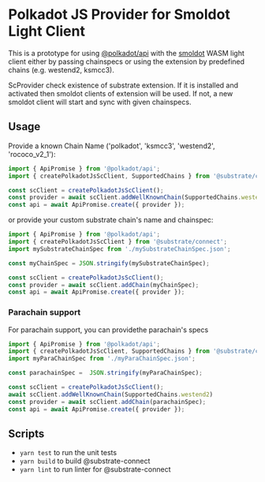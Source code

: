 # Polkadot JS Provider for Smoldot Light Client

This is a prototype for using [@polkadot/api](https://polkadot.js.org/docs/api/start)
with the [smoldot](https://npmjs.com/package/smoldot) WASM light client either by 
passing chainspecs or using the extension by predefined chains (e.g. westend2, ksmcc3).

ScProvider check existence of substrate extension. If it is installed and activated then
smoldot clients of extension will be used. If not, a new smoldot client will start and
sync with given chainspecs.
## Usage
Provide a known Chain Name ('polkadot', 'ksmcc3', 'westend2', 'rococo_v2_1'):
```js
import { ApiPromise } from '@polkadot/api';
import { createPolkadotJsScClient, SupportedChains } from '@substrate/connect';

const scClient = createPolkadotJsScClient();
const provider = await scClient.addWellKnownChain(SupportedChains.westend2);
const api = await ApiPromise.create({ provider });
```

or provide your custom substrate chain's name and chainspec:

```js
import { ApiPromise } from '@polkadot/api';
import { createPolkadotJsScClient } from '@substrate/connect';
import mySubstrateChainSpec from './mySubstrateChainSpec.json';

const myChainSpec = JSON.stringify(mySubstrateChainSpec);

const scClient = createPolkadotJsScClient();
const provider = await scClient.addChain(myChainSpec);
const api = await ApiPromise.create({ provider });
```


### Parachain support

For parachain support, you can providethe parachain's specs
```js
import { ApiPromise } from '@polkadot/api';
import { createPolkadotJsScClient, SupportedChains } from '@substrate/connect';
import myParaChainSpec from './myParaChainSpec.json';

const parachainSpec =  JSON.stringify(myParaChainSpec);

const scClient = createPolkadotJsScClient();
await scClient.addWellKnownChain(SupportedChains.westend2)
const provider = await scClient.addChain(parachainSpec);
const api = await ApiPromise.create({ provider });
```

## Scripts

* `yarn test` to run the unit tests
* `yarn build` to build @substrate-connect
* `yarn lint` to run linter for @substrate-connect
